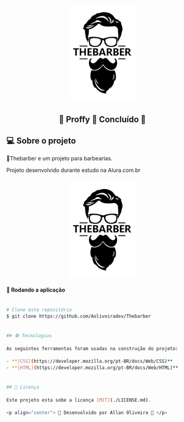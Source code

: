 
<h1 align="center" >
    <img alt="Logo Proffy" src="https://github.com/Aoliveiradev/TheBarber/blob/main/assets/logo.png?raw=true" />
</h1>

<h2 align="center"> 
	🚧  Proffy 🏫 Concluído 🚧
</h2>

## 💻 Sobre o projeto

🏫Thebarber e um projeto para barbearias.

Projeto desenvolvido durante estudo na Alura.com.br
<h3 align="center" >
    <img src="https://github.com/Aoliveiradev/TheBarber/blob/main/assets/logo.png?raw=true" />
</h3>


#### 🧭 Rodando a aplicação

```bash

# Clone este repositório
$ git clone https://github.com/Aoliveiradev/Thebarber


## 🛠 Tecnologias

As seguintes ferramentas foram usadas na construção do projeto:

- **[CSS](https://developer.mozilla.org/pt-BR/docs/Web/CSS)**
- **[HTML](https://developer.mozilla.org/pt-BR/docs/Web/HTML)**


## 📝 Licença

Este projeto esta sobe a licença [MIT](./LICENSE.md).

<p align="center"> 🚀 Desenvolvido por Allan Oliveira 🚀 </p>
